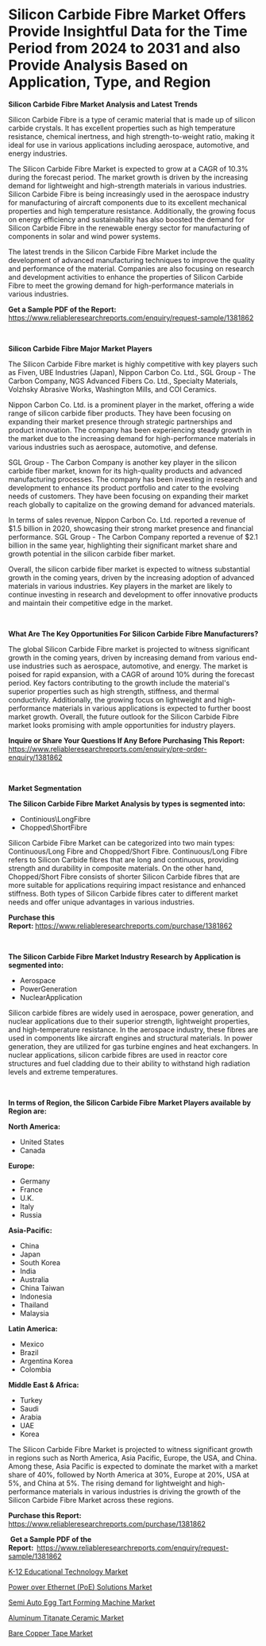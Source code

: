 <p><h1>Silicon Carbide Fibre Market Offers Provide Insightful Data for the Time Period from 2024 to 2031 and also Provide Analysis Based on Application, Type, and Region</h1></p><p><strong>Silicon Carbide Fibre Market Analysis and Latest Trends</strong></p>
<p><p>Silicon Carbide Fibre is a type of ceramic material that is made up of silicon carbide crystals. It has excellent properties such as high temperature resistance, chemical inertness, and high strength-to-weight ratio, making it ideal for use in various applications including aerospace, automotive, and energy industries.</p><p>The Silicon Carbide Fibre Market is expected to grow at a CAGR of 10.3% during the forecast period. The market growth is driven by the increasing demand for lightweight and high-strength materials in various industries. Silicon Carbide Fibre is being increasingly used in the aerospace industry for manufacturing of aircraft components due to its excellent mechanical properties and high temperature resistance. Additionally, the growing focus on energy efficiency and sustainability has also boosted the demand for Silicon Carbide Fibre in the renewable energy sector for manufacturing of components in solar and wind power systems.</p><p>The latest trends in the Silicon Carbide Fibre Market include the development of advanced manufacturing techniques to improve the quality and performance of the material. Companies are also focusing on research and development activities to enhance the properties of Silicon Carbide Fibre to meet the growing demand for high-performance materials in various industries.</p></p>
<p><strong>Get a Sample PDF of the Report:&nbsp;</strong> <a href="https://www.reliableresearchreports.com/enquiry/request-sample/1381862">https://www.reliableresearchreports.com/enquiry/request-sample/1381862</a></p>
<p>&nbsp;</p>
<p><strong>Silicon Carbide Fibre Major Market Players</strong></p>
<p><p>The Silicon Carbide Fibre market is highly competitive with key players such as Fiven, UBE Industries (Japan), Nippon Carbon Co. Ltd., SGL Group - The Carbon Company, NGS Advanced Fibers Co. Ltd., Specialty Materials, Volzhsky Abrasive Works, Washington Mills, and COI Ceramics. </p><p>Nippon Carbon Co. Ltd. is a prominent player in the market, offering a wide range of silicon carbide fiber products. They have been focusing on expanding their market presence through strategic partnerships and product innovation. The company has been experiencing steady growth in the market due to the increasing demand for high-performance materials in various industries such as aerospace, automotive, and defense.</p><p>SGL Group - The Carbon Company is another key player in the silicon carbide fiber market, known for its high-quality products and advanced manufacturing processes. The company has been investing in research and development to enhance its product portfolio and cater to the evolving needs of customers. They have been focusing on expanding their market reach globally to capitalize on the growing demand for advanced materials.</p><p>In terms of sales revenue, Nippon Carbon Co. Ltd. reported a revenue of $1.5 billion in 2020, showcasing their strong market presence and financial performance. SGL Group - The Carbon Company reported a revenue of $2.1 billion in the same year, highlighting their significant market share and growth potential in the silicon carbide fiber market.</p><p>Overall, the silicon carbide fiber market is expected to witness substantial growth in the coming years, driven by the increasing adoption of advanced materials in various industries. Key players in the market are likely to continue investing in research and development to offer innovative products and maintain their competitive edge in the market.</p></p>
<p>&nbsp;</p>
<p><strong>What Are The Key Opportunities For Silicon Carbide Fibre Manufacturers?</strong></p>
<p><p>The global Silicon Carbide Fibre market is projected to witness significant growth in the coming years, driven by increasing demand from various end-use industries such as aerospace, automotive, and energy. The market is poised for rapid expansion, with a CAGR of around 10% during the forecast period. Key factors contributing to the growth include the material's superior properties such as high strength, stiffness, and thermal conductivity. Additionally, the growing focus on lightweight and high-performance materials in various applications is expected to further boost market growth. Overall, the future outlook for the Silicon Carbide Fibre market looks promising with ample opportunities for industry players.</p></p>
<p><strong>Inquire or Share Your Questions If Any Before Purchasing This Report:</strong> <a href="https://www.reliableresearchreports.com/enquiry/pre-order-enquiry/1381862">https://www.reliableresearchreports.com/enquiry/pre-order-enquiry/1381862</a></p>
<p>&nbsp;</p>
<p><strong>Market Segmentation</strong></p>
<p><strong>The Silicon Carbide Fibre Market Analysis by types is segmented into:</strong></p>
<p><ul><li>Continious\LongFibre</li><li>Chopped\ShortFibre</li></ul></p>
<p><p>Silicon Carbide Fibre Market can be categorized into two main types: Continuous/Long Fibre and Chopped/Short Fibre. Continuous/Long Fibre refers to Silicon Carbide fibres that are long and continuous, providing strength and durability in composite materials. On the other hand, Chopped/Short Fibre consists of shorter Silicon Carbide fibres that are more suitable for applications requiring impact resistance and enhanced stiffness. Both types of Silicon Carbide fibres cater to different market needs and offer unique advantages in various industries.</p></p>
<p><strong>Purchase this Report:&nbsp;</strong><a href="https://www.reliableresearchreports.com/purchase/1381862">https://www.reliableresearchreports.com/purchase/1381862</a></p>
<p>&nbsp;</p>
<p><strong>The Silicon Carbide Fibre Market Industry Research by Application is segmented into:</strong></p>
<p><ul><li>Aerospace</li><li>PowerGeneration</li><li>NuclearApplication</li></ul></p>
<p><p>Silicon carbide fibres are widely used in aerospace, power generation, and nuclear applications due to their superior strength, lightweight properties, and high-temperature resistance. In the aerospace industry, these fibres are used in components like aircraft engines and structural materials. In power generation, they are utilized for gas turbine engines and heat exchangers. In nuclear applications, silicon carbide fibres are used in reactor core structures and fuel cladding due to their ability to withstand high radiation levels and extreme temperatures.</p></p>
<p>&nbsp;</p>
<p><strong>In terms of Region, the Silicon Carbide Fibre Market Players available by Region are:</strong></p>
<p>
    <p> <strong> North America: </strong>
        <ul>
            <li>United States</li>
            <li>Canada</li>
        </ul>
        </p> 
    <p> <strong> Europe: </strong>
        <ul>
            <li>Germany</li>
            <li>France</li>
            <li>U.K.</li>
            <li>Italy</li>
            <li>Russia</li>
        </ul>
        </p> 
    <p> <strong> Asia-Pacific: </strong>
        <ul>
            <li>China</li>
            <li>Japan</li>
            <li>South Korea</li>
            <li>India</li>
            <li>Australia</li>
            <li>China Taiwan</li>
            <li>Indonesia</li>
            <li>Thailand</li>
            <li>Malaysia</li>
        </ul>
        </p> 
    <p> <strong> Latin America: </strong>
        <ul>
            <li>Mexico</li>
            <li>Brazil</li>
            <li>Argentina Korea</li>
            <li>Colombia</li>
        </ul>
        </p> 
    <p> <strong> Middle East & Africa: </strong>
        <ul>
            <li>Turkey</li>
            <li>Saudi</li>
            <li>Arabia</li>
            <li>UAE</li>
            <li>Korea</li>
        </ul>
    </p>
    </p>
<p><p>The Silicon Carbide Fibre Market is projected to witness significant growth in regions such as North America, Asia Pacific, Europe, the USA, and China. Among these, Asia Pacific is expected to dominate the market with a market share of 40%, followed by North America at 30%, Europe at 20%, USA at 5%, and China at 5%. The rising demand for lightweight and high-performance materials in various industries is driving the growth of the Silicon Carbide Fibre Market across these regions.</p></p>
<p><strong>Purchase this Report: </strong><a href="https://www.reliableresearchreports.com/purchase/1381862">https://www.reliableresearchreports.com/purchase/1381862</a></p>
<p>&nbsp;<strong>Get a Sample PDF of the Report:&nbsp;&nbsp;</strong><a href="https://www.reliableresearchreports.com/enquiry/request-sample/1381862">https://www.reliableresearchreports.com/enquiry/request-sample/1381862</a></p>
<p><strong></strong></p>
<p><p><a href="https://issuu.com/reportprime-2/docs/k-12-educational-technology-market-size-2030.pptx">K-12 Educational Technology Market</a></p><p><a href="https://mire-aunt-385.notion.site/Power-over-Ethernet-PoE-Solutions-Market-Share-Market-New-Trends-Analysis-Report-By-Type-By-App-ebcd914ca1624866863f35d36ffe0d7a">Power over Ethernet (PoE) Solutions Market</a></p><p><a href="https://issuu.com/reportprime-2/docs/semi-auto-egg-tart-forming-machine-market-size-203">Semi Auto Egg Tart Forming Machine Market</a></p><p><a href="https://github.com/dx0328/Market-Research-Report-List-1/blob/main/aluminum-titanate-ceramic-market.md">Aluminum Titanate Ceramic Market</a></p><p><a href="https://github.com/juancolorado15/Market-Research-Report-List-1/blob/main/bare-copper-tape-market.md">Bare Copper Tape Market</a></p></p>